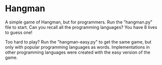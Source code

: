 # Hangman
A simple game of Hangman, but for programmers. Run the "hangman.py" file to start. Can you recall all the programming languages? You have 8 lives to guess one!

Too hard to play? Run the "hangman-easy.py" to get the same game, but only with popular programming languages as words. Implementations in other programming languages were created with the easy version of the game.
